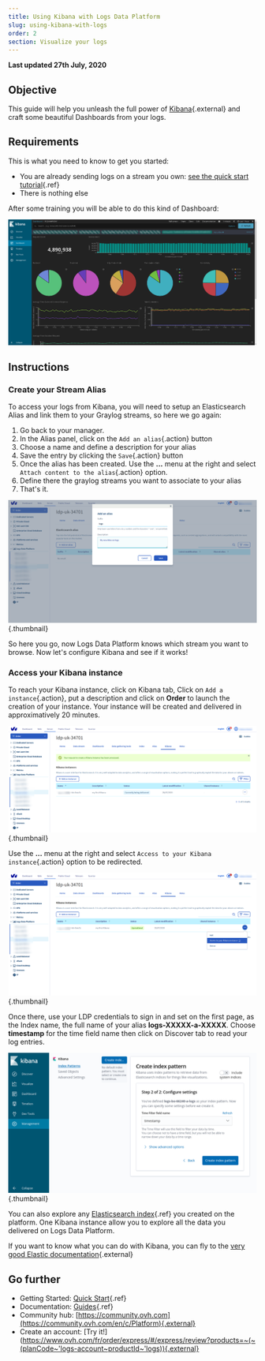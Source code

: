 ```yaml
---
title: Using Kibana with Logs Data Platform
slug: using-kibana-with-logs
order: 2
section: Visualize your logs
---
```


**Last updated 27th July, 2020**

## Objective

This guide will help you unleash the full power of [Kibana](https://github.com/elastic/kibana){.external} and craft some beautiful Dashboards from your logs.

## Requirements

This is what you need to know to get you started:

- You are already sending logs on a stream you own: [see the quick start tutorial](../quick-start){.ref}
- There is nothing else

After some training you will be able to do this kind of Dashboard: 

![Kibana Dashboard](images/kibana.png)

## Instructions

### Create your Stream Alias

To access your logs from Kibana, you will need to setup an Elasticsearch Alias and link them to your Graylog streams, so here we go again:

1. Go back to your manager.
2. In the Alias panel, click on the `Add an alias`{.action} button
3. Choose a name and define a description for your alias
4. Save the entry by clicking the `Save`{.action} button
5. Once the alias has been created. Use the **...** menu at the right and select `Attach content to the alias`{.action} option.
6. Define there the graylog streams you want to associate to your alias
7. That's it.

![Alias creation](images/alias.png){.thumbnail}

So here you go, now Logs Data Platform knows which stream you want to browse. Now let's configure Kibana and see if it works!

### Access your Kibana instance

To reach your Kibana instance, click on Kibana tab, Click on `Add a instance`{.action}, put a description and click on **Order** to launch the creation of your instance. Your instance will be created and delivered in approximatively 20 minutes. 

![Kibana creation](images/kibana_created.png){.thumbnail}


Use the **...** menu at the right and select `Access to your Kibana instance`{.action} option to be redirected.

![Kibana access](images/url.png){.thumbnail}

Once there, use your LDP credentials to sign in and set on the first page, as the Index name, the full name of your alias **logs-XXXXX-a-XXXXX**. Choose **timestamp** for the time field name then click on Discover tab to read your log entries.

![Kibana setup](images/kibana_setup.png){.thumbnail}

You can also explore any [Elasticsearch index](../index-as-a-service){.ref} you created on the platform. One Kibana instance allow you to explore all the data you delivered on Logs Data Platform.

If you want to know what you can do with Kibana, you can fly to the [very good Elastic documentation](https://www.elastic.co/guide/en/kibana/6.8/index.html){.external}

## Go further

- Getting Started: [Quick Start](../quick-start){.ref}
- Documentation: [Guides](../){.ref}
- Community hub: [https://community.ovh.com](https://community.ovh.com/en/c/Platform){.external}
- Create an account: [Try it!](https://www.ovh.com/fr/order/express/#/express/review?products=~(~(planCode~'logs-account~productId~'logs)){.external}

